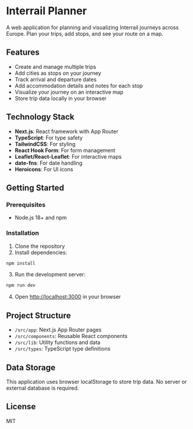 # Interrail Planner

A web application for planning and visualizing Interrail journeys across Europe. Plan your trips, add stops, and see your route on a map.

## Features

- Create and manage multiple trips
- Add cities as stops on your journey
- Track arrival and departure dates
- Add accommodation details and notes for each stop
- Visualize your journey on an interactive map
- Store trip data locally in your browser

## Technology Stack

- **Next.js**: React framework with App Router
- **TypeScript**: For type safety
- **TailwindCSS**: For styling
- **React Hook Form**: For form management
- **Leaflet/React-Leaflet**: For interactive maps
- **date-fns**: For date handling
- **Heroicons**: For UI icons

## Getting Started

### Prerequisites

- Node.js 18+ and npm

### Installation

1. Clone the repository
2. Install dependencies:

```bash
npm install
```

3. Run the development server:

```bash
npm run dev
```

4. Open [http://localhost:3000](http://localhost:3000) in your browser

## Project Structure

- `/src/app`: Next.js App Router pages
- `/src/components`: Reusable React components
- `/src/lib`: Utility functions and data
- `/src/types`: TypeScript type definitions

## Data Storage

This application uses browser localStorage to store trip data. No server or external database is required.

## License

MIT
